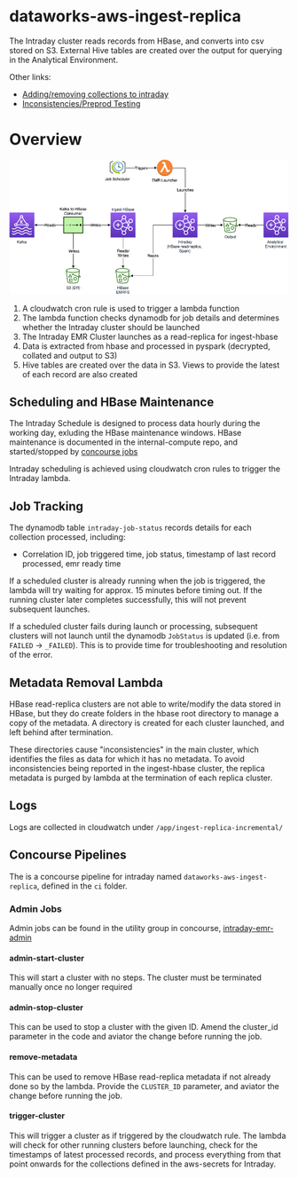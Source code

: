 # dataworks-aws-ingest-replica
The Intraday cluster reads records from HBase, and converts into csv stored on S3.  External Hive tables are created
over the output for querying in the Analytical Environment.

Other links:
- [Adding/removing collections to intraday](docs/collection_changes.md)
- [Inconsistencies/Preprod Testing](docs/inconsistencies.md)

# Overview

![Overview](docs/overview.png)

1. A cloudwatch cron rule is used to trigger a lambda function
1. The lambda function checks dynamodb for job details and determines whether the Intraday cluster should be launched
1. The Intraday EMR Cluster launches as a read-replica for ingest-hbase
1. Data is extracted from hbase and processed in pyspark (decrypted, collated and output to S3)
1. Hive tables are created over the data in S3.  Views to provide the latest of each record are also created

## Scheduling and HBase Maintenance
The Intraday Schedule is designed to process data hourly during the working day, exluding the HBase maintenance windows.
HBase maintenance is documented in the internal-compute repo, and started/stopped by
[concourse jobs](https://ci.dataworks.dwp.gov.uk/teams/utility/pipelines/ingest-emr-scheduled-tasks)

Intraday scheduling is achieved using cloudwatch cron rules to trigger the Intraday lambda.

## Job Tracking

The dynamodb table `intraday-job-status` records details for each collection processed, including:
- Correlation ID, job triggered time, job status, timestamp of last record processed, emr ready time

If a scheduled cluster is already running when the job is triggered, the lambda will try waiting for 
approx. 15 minutes before timing out.  If the running cluster later completes successfully, this will not prevent 
subsequent launches.

If a scheduled cluster fails during launch or processing, subsequent clusters will not launch until the dynamodb
`JobStatus` is updated (i.e. from `FAILED` -> `_FAILED`).  This is to provide time for troubleshooting and resolution
of the error.

## Metadata Removal Lambda
HBase read-replica clusters are not able to write/modify the data stored in HBase, but they do create folders in the
hbase root directory to manage a copy of the metadata.  A directory is created for each cluster launched, and left
behind after termination.

These directories cause "inconsistencies" in the main cluster, which identifies the files as data for which it has no
metadata.  To avoid inconsistencies being reported in the ingest-hbase cluster, the replica metadata is purged by lambda
at the termination of each replica cluster.

## Logs
Logs are collected in cloudwatch under `/app/ingest-replica-incremental/`

## Concourse Pipelines
The is a concourse pipeline for intraday named `dataworks-aws-ingest-replica`, defined in the `ci` folder.

### Admin Jobs
Admin jobs can be found in the utility group in concourse,
[intraday-emr-admin](https://ci.dataworks.dwp.gov.uk/teams/utility/pipelines/intraday-emr-admin)

#### admin-start-cluster
This will start a cluster with no steps.  The cluster must be terminated manually once no longer required

#### admin-stop-cluster
This can be used to stop a cluster with the given ID.  Amend the cluster_id parameter in the code and aviator the
change before running the job.

#### remove-metadata
This can be used to remove HBase read-replica metadata if not already done so by the lambda.  Provide the `CLUSTER_ID`
parameter, and aviator the change before running the job.

#### trigger-cluster
This will trigger a cluster as if triggered by the cloudwatch rule.  The lambda will check for other running clusters
before launching, check for the timestamps of latest processed records, and process everything from that point onwards
for the collections defined in the aws-secrets for Intraday.
